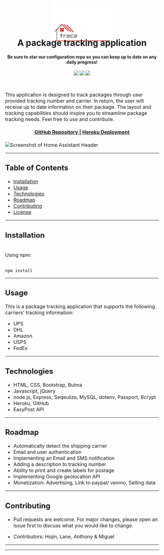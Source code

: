 <h1 align="center">
  <a name="logo"><img style="width:40%;margin-bottom:-90px;margin-top:-90px" src="./public/img/trace.png" alt="Trace" width="200"></a>
<br>  
A package tracking application
</h1>
<h4 align="center" style="margin-bottom:10px">Be sure to star our configuration repo so you can keep up to date on any daily progress!</h4>
<div align="center">
  <h4>
    </a>
    <a href="https://github.com/adbergen/trace/stargazers"><img src="https://img.shields.io/github/stars/adbergen/trace.svg?style=plasticr"/></a>
    <a href="https://github.com/adbergen/trace/commits/master"><img src="https://img.shields.io/github/last-commit/adbergen/trace.svg?style=plasticr"/></a>
        <a href="https://github.com/adbergen/trace/commits/master"><img src="https://img.shields.io/github/commit-activity/y/adbergen/trace.svg?style=plasticr"/></a>
</h4>
<br>
</div>
<p><font size="3">
This application is designed to track packages through user provided tracking number and carrier.  In return, the user will receive up to date information on their package. The layout and tracking capabilities should inspire you to streamline package tracking needs.  Feel free to use and contribute.</p>
<div align="center"><a name="menu"></a>
  <h4>
    <a href="https://github.com/adbergen/trace">
      GitHub Repository
    </a>
    <span> | </span>
<a href="https://tracerx.herokuapp.com/">
      Heroku Deployment
    </a>
    
  </h4>
</div>

![Screenshot of Home Assistant Header](public/img/trace.webp)

<hr>

## Table of Contents

- [Installation](#installation)
- [Usage](#usage)
- [Technologies](#technologies)
- [Roadmap](#roadmap)
- [Contributing](#contributing)
- [License](#license)

<hr>

## Installation

<br>
Using npm:

<br>
<br>

    npm install

<hr>

## Usage

<p> This is a package tracking application that supports the following carriers' tracking information: </p>
<ul>
<li>UPS</li>
<li>DHL</li>
<li>Amazon</li>
<li>USPS</li>
<li>FedEx</li>
</ul>

<hr>

## Technologies

<ul>
<li>HTML, CSS, Bootstrap, Bulma</li>
<li>Javascript, jQuery</li>
<li>node.js, Express, Seqeulize, MySQL, dotenv, Passport, Bcrypt</li>
<li>Heroku, GitHub</li>
<li>EasyPost API</li>
</ul>

<hr>

## Roadmap

<ul>
<li>Automatically detect the shipping carrier</li>
<li>Email and user authentication</li>
<li>Implementing an Email and SMS notification</li>
<li>Adding a description to tracking number</li>
<li>Ability to print and create labels for postage</li>
<li>Implementing Google geolocation API</li>
<li>Monetization: Advertising, Link to paypal/ venmo, Selling data</li>
</ul>

<hr>

## Contributing

- Pull requests are welcome. For major changes, please open an issue first to discuss what you would like to change.

- Contributors: Hojin, Lane, Anthony & Miguel

<hr><hr>
